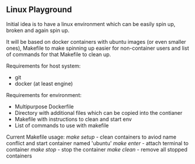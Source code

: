 ## Linux Playground

Initial idea is to have a linux environment which can be easily spin up, broken and again spin up.

It will be based on docker containers with ubuntu images (or even smaller ones), Makefile to make spinning up easier for non-container users and list of commands for that Makefile to clean up.

Requirements for host system:
- git
- docker (at least engine)

Requirements for environment:
- Multipurpose Dockerfile
- Directory with additional files which can be copied into the contianer
- Makefile with instructions to clean and start env
- List of commands to use with makefile

Current Makefile usage:
*make setup* - clean containers to aviod name conflict and start container named 'ubuntu'
*make enter* - attach terminal to container
*make stop* - stop the container
*make clean* - remove all stopped containers

